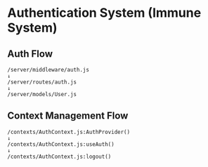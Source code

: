 # Authentication System (Immune System)

## Auth Flow
```
/server/middleware/auth.js
↓
/server/routes/auth.js
↓
/server/models/User.js
```

## Context Management Flow
```
/contexts/AuthContext.js:AuthProvider()
↓
/contexts/AuthContext.js:useAuth()
↓
/contexts/AuthContext.js:logout()
```